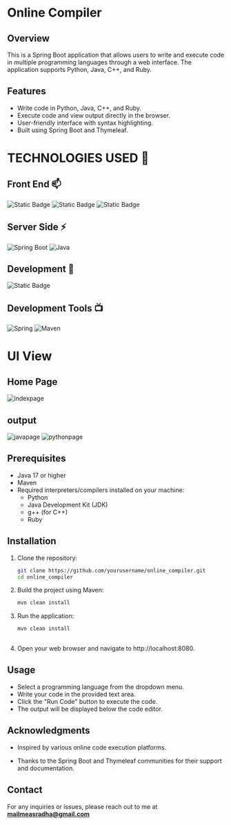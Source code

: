 # Online Compiler

## Overview

This is a Spring Boot application that allows users to write and execute code in multiple programming languages through a web interface. The application supports Python, Java, C++, and Ruby.

## Features

- Write code in Python, Java, C++, and Ruby.
- Execute code and view output directly in the browser.
- User-friendly interface with syntax highlighting.
- Built using Spring Boot and Thymeleaf.




  
# TECHNOLOGIES USED 📌

## Front End 📫


![Static Badge](https://img.shields.io/badge/html-green)
![Static Badge](https://img.shields.io/badge/css-blue)
![Static Badge](https://img.shields.io/badge/thymeleaf-red?labelColor=67)




## Server Side ⚡

![Spring Boot](https://img.shields.io/static/v1?style=for-the-badge&message=Spring+Boot&color=6DB33F&logo=Spring+Boot&logoColor=FFFFFF&label=)
![Java](https://img.shields.io/static/v1?style=for-the-badge&message=Java&color=007396&logo=Java&logoColor=FFFFFF&label=)

## Development 🔭

![Static Badge](https://img.shields.io/badge/jdk-17-blue)

## Development Tools 📺

![Spring](https://img.shields.io/static/v1?style=for-the-badge&message=Spring+Tool+Suit&color=6DB33F&logo=Spring&logoColor=FFFFFF&label=)
![Maven](https://img.shields.io/static/v1?style=for-the-badge&message=maven&color=blue&logoColor=FFFFFF&label=)






# UI View

## Home Page
![indexpage](https://github.com/user-attachments/assets/d6fd98e3-2eb3-4fb0-8c22-5b354752bbe5)


## output
![javapage](https://github.com/user-attachments/assets/659a8534-5e92-4b13-bca2-b4e018d0bca5)
![pythonpage](https://github.com/user-attachments/assets/36612103-f2fb-413f-961f-dc9c0e1ebd03)


## Prerequisites

- Java 17 or higher
- Maven
- Required interpreters/compilers installed on your machine:
  - Python
  - Java Development Kit (JDK)
  - g++ (for C++)
  - Ruby

## Installation

1. Clone the repository:

   ```bash
   git clone https://github.com/yourusername/online_compiler.git
   cd online_compiler
2. Build the project using Maven:
   ```bash
   mvn clean install
3. Run the application:
   ```bash
   mvn clean install
 
4. Open your web browser and navigate to http://localhost:8080.


## Usage
- Select a programming language from the dropdown menu.
- Write your code in the provided text area.
- Click the "Run Code" button to execute the code.
- The output will be displayed below the code editor.



## Acknowledgments

- Inspired by various online code execution platforms.


- Thanks to the Spring Boot and Thymeleaf communities for their support and documentation.
## Contact
For any inquiries or issues, please reach out to me at **mailmeasradha@gmail.com**






  







